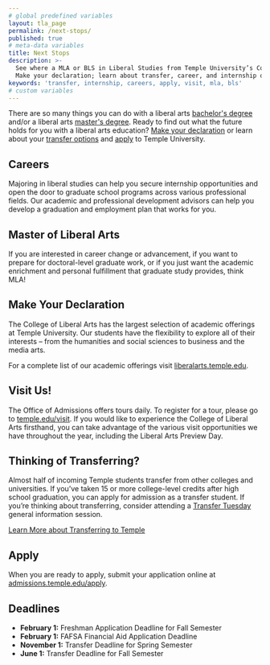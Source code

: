 ```yaml
---
# global predefined variables
layout: tla_page
permalink: /next-stops/
published: true
# meta-data variables
title: Next Stops
description: >-
  See where a MLA or BLS in Liberal Studies from Temple University’s College of Liberal Arts can take you! 
  Make your declaration; learn about transfer, career, and internship opportunities; visit us; and apply.
keywords: 'transfer, internship, careers, apply, visit, mla, bls'
# custom variables
---
```

There are so many things you can do with a liberal arts [bachelor's degree](#bachelor-of-arts-in-liberal-studies) and/or a liberal arts [master's degree](#master-of-liberal-arts). Ready to find out what the future holds for you with a liberal arts education? [Make your declaration](#make-your-declaration) or learn about your [transfer options](#thinking-of-transferring) and [apply](#apply) to Temple University.

## Careers
Majoring in liberal studies can help you secure internship opportunities and open the door to graduate school programs across various professional fields. Our academic and professional development advisors can help you develop a graduation and employment plan that works for you.

## Master of Liberal Arts
If you are interested in career change or advancement, if you want to prepare for doctoral-level graduate work, or if you just want the academic enrichment and personal fulfillment that graduate study provides, think MLA!

## Make Your Declaration
The College of Liberal Arts has the largest selection of academic offerings at Temple University. Our students have the flexibility to explore all of their interests – from the humanities and social sciences to business and the media arts.

For a complete list of our academic offerings visit [liberalarts.temple.edu](http://liberalarts.temple.edu).

## Visit Us!
The Office of Admissions offers tours daily. To register for a tour, please go to [temple.edu/visit](http://admissions.temple.edu/visit). If you would like to experience the College of Liberal Arts firsthand, you can take advantage of the various visit opportunities we have throughout the year, including the Liberal Arts Preview Day.

## Thinking of Transferring?
Almost half of incoming Temple students transfer from other colleges and universities. If you’ve taken 15 or more college-level credits after high school graduation, you can apply for admission as a transfer student. If you’re thinking about transferring, consider attending a [Transfer Tuesday](https://admissions.temple.edu/visit/transfer-tuesday) general information session.

[Learn More about Transferring to Temple](https://admissions.temple.edu/visit/transfer-tuesday)

## Apply
When you are ready to apply, submit your application online at [admissions.temple.edu/apply](http://admissions.temple.edu/apply).

## Deadlines

- **February 1:** Freshman Application Deadline for Fall Semester
- **February 1:** FAFSA Financial Aid Application Deadline
- **November 1:** Transfer Deadline for Spring Semester
- **June 1:** Transfer Deadline for Fall Semester
